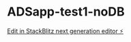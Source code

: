 # ADSapp-test1-noDB

[Edit in StackBlitz next generation editor ⚡️](https://stackblitz.com/~/github.com/sechindenis/ADSapp-test1-noDB)